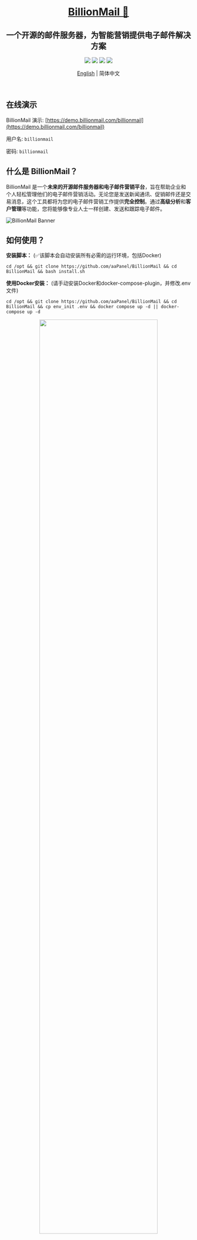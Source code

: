 <div align="center">
  <a name="readme-top"></a>
  <h1><a href="https://www.billionmail.com/" target="_blank">BillionMail 📧</a></h1>


## 一个开源的邮件服务器，为智能营销提供电子邮件解决方案

[![][license-shield]][license-link] [![][docs-shield]][docs-link] [![][github-release-shield]][github-release-link] [![][github-stars-shield]][github-stars-link]

[English](README.md) | 简体中文
</div>
<br/>

## 在线演示
BillionMail 演示: [https://demo.billionmail.com/billionmail](https://demo.billionmail.com/billionmail)

用户名: `billionmail` 

密码: `billionmail` 

## 什么是 BillionMail？

BillionMail 是一个**未来的开源邮件服务器和电子邮件营销平台**，旨在帮助企业和个人轻松管理他们的电子邮件营销活动。无论您是发送新闻通讯、促销邮件还是交易消息，这个工具都将为您的电子邮件营销工作提供**完全控制**。通过**高级分析**和**客户管理**等功能，您将能够像专业人士一样创建、发送和跟踪电子邮件。

![BillionMail Banner](https://www.billionmail.com/home.png?v1)

## 如何使用？
**安装脚本：** (✅该脚本会自动安装所有必需的运行环境，包括Docker)
```shell
cd /opt && git clone https://github.com/aaPanel/BillionMail && cd BillionMail && bash install.sh
```


**使用Docker安装：** (请手动安装Docker和docker-compose-plugin，并修改.env文件)
```shell
cd /opt && git clone https://github.com/aaPanel/BillionMail && cd BillionMail && cp env_init .env && docker compose up -d || docker-compose up -d
```

<div align="center">
  <a href="https://www.youtube.com/embed/UHgxZa_9jGs?si=0-f1B5hDtcWImvQv" target="_blank">
    <img src="https://img.youtube.com/vi/UHgxZa_9jGs/maxresdefault.jpg" alt="" width="80%">
    <br />
    <img src="https://www.iconfinder.com/icons/317714/download/png/16" alt="YouTube" width="16"/>
    <b>在YouTube上观看</b>
  </a>
</div>


## 管理脚本
- 管理帮助

  `bm help`

- 查看默认登录信息

  `bm default`

- 显示域名DNS记录

  `bm show-record`

- 更新BillionMail

  `bm update`



## 网页邮箱

BillionMail已集成**RoundCube**，您可以通过`/roundcube/`访问网页邮箱。

## 为什么选择BillionMail？

### 大多数电子邮件营销平台要么**昂贵**，要么**闭源**，或者**缺乏基本功能**。BillionMail的目标是与众不同：

✅ **完全开源** – 没有隐藏成本，没有供应商锁定。  
📊 **高级分析** – 跟踪电子邮件投递、打开率、点击率等。  
📧 **无限发送** – 对您可以发送的电子邮件数量没有限制。  
🎨 **可定制模板** – 可重复使用的专业营销模板。
🔒 **隐私优先** – 您的数据保留在您这里，没有第三方跟踪。  
🚀 **自托管** – 在您自己的服务器上运行，完全控制。  

## 您如何提供帮助 🌟

BillionMail是一个**社区驱动的项目**，我们需要您的支持才能开始！以下是您可以提供帮助的方式：

1. **为此仓库加星标**：通过为此仓库加星表示您的兴趣。  
2. **传播消息**：与您的网络分享BillionMail—开发者、营销人员和开源爱好者。  
3. **分享反馈**：通过提出问题或加入讨论，让我们知道您希望在BillionMail中看到哪些功能。  
4. **贡献**：一旦开发开始，我们将欢迎社区的贡献。敬请关注更新！

---

📧 **BillionMail – 开源电子邮件营销的未来。**

## 问题

如果您遇到任何问题或有功能请求，请[提出问题](https://github.com/aaPanel/BillionMail/issues)。请确保包括：

- 问题或请求的清晰描述。
- 重现问题的步骤（如适用）。
- 截图或错误日志（如适用）。

## 许可证

BillionMail根据**AGPLv3许可证**授权。这意味着您可以：

✅ 免费使用该软件。  
✅ 修改和分发代码。  
✅ 私下使用，没有限制。

有关更多详细信息，请参阅[LICENSE](LICENSE)文件。

---

📬 **BillionMail – 即将推出。为此仓库加星，使其更快实现！**

<!-- BillionMail official link -->
[docs-link]: https://www.billionmail.com/

<!-- BillionMail Other link-->
[license-link]: https://www.gnu.org/licenses/gpl-3.0.html
[github-release-link]: https://github.com/aaPanel/BillionMail/releases/latest
[github-stars-link]: https://github.com/aaPanel/BillionMail
[github-issues-link]: https://github.com/aaPanel/BillionMail/issues

<!-- Shield link-->
[docs-shield]: https://img.shields.io/badge/documentation-148F76
[github-release-shield]: https://img.shields.io/github/v/release/aaPanel/BillionMail
[github-stars-shield]: https://img.shields.io/github/stars/aaPanel/BillionMail?color=%231890FF&style=flat-square   
[license-shield]: https://img.shields.io/github/license/aaPanel/BillionMail

